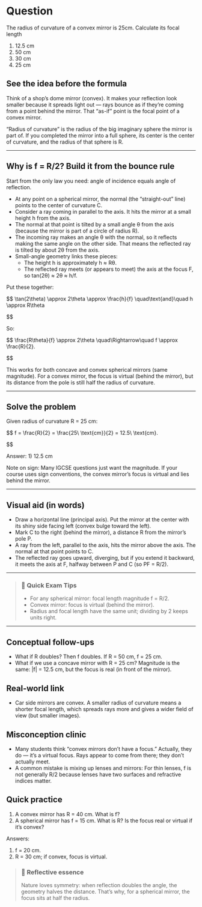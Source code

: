 # Question
The radius of curvature of a convex mirror is 25cm. Calculate its focal length  
1) 12.5 cm  
2) 50 cm  
3) 30 cm  
4) 25 cm

## See the idea before the formula

Think of a shop’s dome mirror (convex). It makes your reflection look smaller because it spreads light out — rays bounce as if they’re coming from a point behind the mirror. That “as-if” point is the focal point of a convex mirror.

“Radius of curvature” is the radius of the big imaginary sphere the mirror is part of. If you completed the mirror into a full sphere, its center is the center of curvature, and the radius of that sphere is R.

---

## Why is f = R/2? Build it from the bounce rule

Start from the only law you need: angle of incidence equals angle of reflection.

- At any point on a spherical mirror, the normal (the “straight-out” line) points to the center of curvature C.
- Consider a ray coming in parallel to the axis. It hits the mirror at a small height h from the axis.
- The normal at that point is tilted by a small angle θ from the axis (because the mirror is part of a circle of radius R).
- The incoming ray makes an angle θ with the normal, so it reflects making the same angle on the other side. That means the reflected ray is tilted by about 2θ from the axis.
- Small-angle geometry links these pieces:
  - The height h is approximately h ≈ Rθ.
  - The reflected ray meets (or appears to meet) the axis at the focus F, so tan(2θ) ≈ 2θ ≈ h/f.

Put these together:

$$
\tan(2\theta) \approx 2\theta \approx \frac{h}{f}
\quad\text{and}\quad
h \approx R\theta

$$

So:

$$
\frac{R\theta}{f} \approx 2\theta \quad\Rightarrow\quad f \approx \frac{R}{2}.

$$

This works for both concave and convex spherical mirrors (same magnitude). For a convex mirror, the focus is virtual (behind the mirror), but its distance from the pole is still half the radius of curvature.

---

## Solve the problem

Given radius of curvature R = 25 cm:

$$
f = \frac{R}{2} = \frac{25\ \text{cm}}{2} = 12.5\ \text{cm}.

$$

Answer: 1) 12.5 cm

Note on sign: Many IGCSE questions just want the magnitude. If your course uses sign conventions, the convex mirror’s focus is virtual and lies behind the mirror.

---

## Visual aid (in words)

- Draw a horizontal line (principal axis). Put the mirror at the center with its shiny side facing left (convex bulge toward the left).
- Mark C to the right (behind the mirror), a distance R from the mirror’s pole P.
- A ray from the left, parallel to the axis, hits the mirror above the axis. The normal at that point points to C.
- The reflected ray goes upward, diverging, but if you extend it backward, it meets the axis at F, halfway between P and C (so PF = R/2).

---

> ### 🧠 Quick Exam Tips
> - For any spherical mirror: focal length magnitude f = R/2.
> - Convex mirror: focus is virtual (behind the mirror).
> - Radius and focal length have the same unit; dividing by 2 keeps units right.

---

## Conceptual follow-ups
- What if R doubles? Then f doubles. If R = 50 cm, f = 25 cm.
- What if we use a concave mirror with R = 25 cm? Magnitude is the same: |f| = 12.5 cm, but the focus is real (in front of the mirror).

## Real-world link
- Car side mirrors are convex. A smaller radius of curvature means a shorter focal length, which spreads rays more and gives a wider field of view (but smaller images).

## Misconception clinic
- Many students think “convex mirrors don’t have a focus.” Actually, they do — it’s a virtual focus. Rays appear to come from there; they don’t actually meet.
- A common mistake is mixing up lenses and mirrors: For thin lenses, f is not generally R/2 because lenses have two surfaces and refractive indices matter.

## Quick practice
1) A convex mirror has R = 40 cm. What is f?
2) A spherical mirror has f = 15 cm. What is R? Is the focus real or virtual if it’s convex?

Answers:
1) f = 20 cm.
2) R = 30 cm; if convex, focus is virtual.

> ### 🌱 Reflective essence
> Nature loves symmetry: when reflection doubles the angle, the geometry halves the distance. That’s why, for a spherical mirror, the focus sits at half the radius.